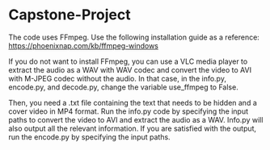 # Capstone-Project
 
The code uses FFmpeg. Use the following installation guide as a reference: https://phoenixnap.com/kb/ffmpeg-windows

If you do not want to install FFmpeg, you can use a VLC media player to extract the audio as a WAV with WAV codec and convert the video to AVI with M-JPEG codec without the audio. In that case, in the info.py, encode.py, and decode.py, change the variable use_ffmpeg to False.

Then, you need a .txt file containing the text that needs to be hidden and a cover video in MP4 format. Run the info.py code by specifying the input paths to convert the video to AVI and extract the audio as a WAV. Info.py will also output all the relevant information. If you are satisfied with the output, run the encode.py by specifying the input paths. 
